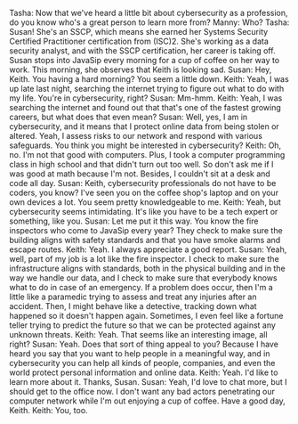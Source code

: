 Tasha: Now that we've heard a little bit about cybersecurity as a profession, do you know who's a great person to learn more from? Manny: Who? Tasha: Susan! She's an SSCP, which means she earned her Systems Security Certified Practitioner certification from (ISC)2. She's working as a data security analyst, and with the SSCP certification, her career is taking off. Susan stops into JavaSip every morning for a cup of coffee on her way to work. This morning, she observes that Keith is looking sad. Susan: Hey, Keith. You having a hard morning? You seem a little down. Keith: Yeah, I was up late last night, searching the internet trying to figure out what to do with my life. You're in cybersecurity, right? Susan: Mm-hmm. Keith: Yeah, I was searching the internet and found out that that's one of the fastest growing careers, but what does that even mean? Susan: Well, yes, I am in cybersecurity, and it means that I protect online data from being stolen or altered. Yeah, I assess risks to our network and respond with various safeguards. You think you might be interested in cybersecurity? Keith: Oh, no. I'm not that good with computers. Plus, I took a computer programming class in high school and that didn't turn out too well. So don't ask me if I was good at math because I'm not. Besides, I couldn't sit at a desk and code all day. Susan: Keith, cybersecurity professionals do not have to be coders, you know? I've seen you on the coffee shop's laptop and on your own devices a lot. You seem pretty knowledgeable to me. Keith: Yeah, but cybersecurity seems intimidating. It's like you have to be a tech expert or something, like you. Susan: Let me put it this way. You know the fire inspectors who come to JavaSip every year? They check to make sure the building aligns with safety standards and that you have smoke alarms and escape routes. Keith: Yeah. I always appreciate a good report. Susan: Yeah, well, part of my job is a lot like the fire inspector. I check to make sure the infrastructure aligns with standards, both in the physical building and in the way we handle our data, and I check to make sure that everybody knows what to do in case of an emergency. If a problem does occur, then I'm a little like a paramedic trying to assess and treat any injuries after an accident. Then, I might behave like a detective, tracking down what happened so it doesn't happen again. Sometimes, I even feel like a fortune teller trying to predict the future so that we can be protected against any unknown threats. Keith: Yeah. That seems like an interesting image, all right? Susan: Yeah. Does that sort of thing appeal to you? Because I have heard you say that you want to help people in a meaningful way, and in cybersecurity you can help all kinds of people, companies, and even the world protect personal information and online data. Keith: Yeah. I'd like to learn more about it. Thanks, Susan.  Susan: Yeah, I'd love to chat more, but I should get to the office now. I don't want any bad actors penetrating our computer network while I'm out enjoying a cup of coffee. Have a good day, Keith. Keith: You, too. 